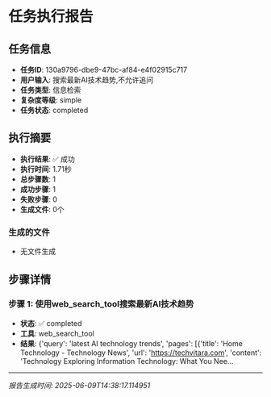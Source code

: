 # 任务执行报告

## 任务信息
- **任务ID**: 130a9796-dbe9-47bc-af84-e4f02915c717
- **用户输入**: 搜索最新AI技术趋势,不允许追问
- **任务类型**: 信息检索
- **复杂度等级**: simple
- **任务状态**: completed

## 执行摘要
- **执行结果**: ✅ 成功
- **执行时间**: 1.71秒
- **总步骤数**: 1
- **成功步骤**: 1
- **失败步骤**: 0
- **生成文件**: 0个

### 生成的文件
- 无文件生成

## 步骤详情

### 步骤 1: 使用web_search_tool搜索最新AI技术趋势
- **状态**: ✅ completed
- **工具**: web_search_tool
- **结果**: {'query': 'latest AI technology trends', 'pages': [{'title': 'Home Technology - Technology News', 'url': 'https://techvitara.com', 'content': 'Technology Exploring Information Technology: What You Nee...

---
*报告生成时间: 2025-06-09T14:38:17.114951*
